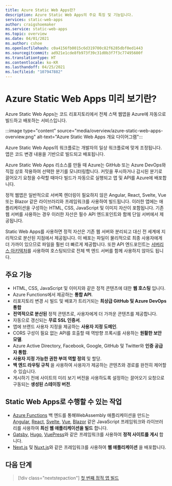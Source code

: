 ```yaml
---
title: Azure Static Web Apps란?
description: Azure Static Web Apps의 주요 특징 및 기능입니다.
services: static-web-apps
author: craigshoemaker
ms.service: static-web-apps
ms.topic: overview
ms.date: 04/01/2021
ms.author: cshoe
ms.openlocfilehash: c0a4156fb0015c6d319700c82f6285dbf0ed1443
ms.sourcegitcommit: ad921e1cde8fb973f39c31d0b3f7f3c77495600f
ms.translationtype: HT
ms.contentlocale: ko-KR
ms.lasthandoff: 04/25/2021
ms.locfileid: "107947882"
---
```

# <a name="what-is-azure-static-web-apps-preview"></a>Azure Static Web Apps 미리 보기란?

Azure Static Web Apps는 코드 리포지토리에서 전체 스택 웹앱을 Azure에 자동으로 빌드하고 배포하는 서비스입니다.

:::image type="content" source="media/overview/azure-static-web-apps-overview.png" alt-text="Azure Static Web Apps 개요 다이어그램":::

Azure Static Web Apps의 워크플로는 개발자의 일상 워크플로에 맞게 조정됩니다. 앱은 코드 변경 내용을 기반으로 빌드되고 배포됩니다.

Azure Static Web Apps 리소스를 만들 때 Azure는 GitHub 또는 Azure DevOps와 직접 상호 작용하여 선택한 분기를 모니터링합니다. 커밋을 푸시하거나 감시된 분기로 끌어오기 요청을 수락할 때마다 빌드가 자동으로 실행되고 앱 및 API를 Azure에 배포합니다.

정적 웹앱은 일반적으로 서버쪽 렌더링이 필요하지 않은 Angular, React, Svelte, Vue 또는 Blazor 같은 라이브러리와 프레임워크를 사용하여 빌드됩니다. 이러한 앱에는 애플리케이션을 구성하는 HTML, CSS, JavaScript 및 이미지 자산이 포함됩니다. 기존 웹 서버를 사용하는 경우 이러한 자산은 필수 API 엔드포인트와 함께 단일 서버에서 제공됩니다.

Static Web Apps를 사용하면 정적 자산은 기존 웹 서버와 분리되고 대신 전 세계에 지리적으로 분산된 지점에서 제공됩니다. 이 배포는 파일이 물리적으로 최종 사용자에게 더 가까이 있으므로 파일을 훨씬 더 빠르게 제공합니다. 또한 API 엔드포인트는 [서버리스 아키텍처](../azure-functions/functions-overview.md)를 사용하여 호스팅되므로 전체 백 엔드 서버를 함께 사용하지 않아도 됩니다.

## <a name="key-features"></a>주요 기능

- HTML, CSS, JavaScript 및 이미지와 같은 정적 콘텐츠에 대한 **웹 호스팅** 입니다.
- Azure Functions에서 제공하는 **통합 API**.
- 리포지토리 변경 시 빌드 및 배포가 트리거되는 **최상급 GitHub 및 Azure DevOps 통합**
- **전역적으로 분산된** 정적 콘텐츠로, 사용자에게 더 가까운 콘텐츠를 제공합니다.
- 자동으로 갱신되는 **무료 SSL 인증서**.
- 앱에 브랜드 사용자 지정을 제공하는 **사용자 지정 도메인**.
- CORS 구성이 필요 없는 API를 호출할 때 역방향 프록시를 사용하는 **원활한 보안 모델**.
- Azure Active Directory, Facebook, Google, GitHub 및 Twitter와 **인증 공급자 통합**.
- **사용자 지정 가능한 권한 부여 역할 정의** 및 할당.
- **백 엔드 라우팅 규칙** 을 사용하여 사용자가 제공하는 콘텐츠와 경로를 완전히 제어할 수 있습니다.
- 게시하기 전에 사이트의 미리 보기 버전을 사용하도록 설정하는 끌어오기 요청으로 구동되는 **생성된 스테이징 버전**.

## <a name="what-you-can-do-with-static-web-apps"></a>Static Web Apps로 수행할 수 있는 작업

- [Azure Functions](apis.md) 백 엔드를 통해WebAssembly 애플리케이션을 만드는 [Angular](getting-started.md?tabs=angular), [React](getting-started.md?tabs=react), [Svelte](/learn/modules/publish-app-service-static-web-app-api/), [Vue](getting-started.md?tabs=vue), [Blazor](./deploy-blazor.md) 같은 JavaScript 프레임워크와 라이브러리를 사용하여 **최신 웹 애플리케이션을 빌드** 합니다.
- [Gatsby](publish-gatsby.md), [Hugo](publish-hugo.md), [VuePress](publish-vuepress.md)와 같은 프레임워크를 사용하여 **정적 사이트를 게시** 합니다.
- [Next.js](deploy-nextjs.md) 및 [Nuxt.js](deploy-nuxtjs.md)와 같은 프레임워크를 사용하여 **웹 애플리케이션** 을 배포합니다.

## <a name="next-steps"></a>다음 단계

> [!div class="nextstepaction"]
> [첫 번째 정적 앱 빌드](getting-started.md)
